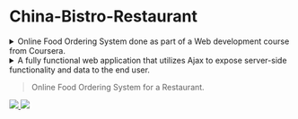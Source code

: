 # China-Bistro-Restaurant
 
 <details>
  <summary>Online Food Ordering System done as part of a Web development course from Coursera.</summary>
</details>
<details>
  <summary>A fully functional web application that utilizes Ajax to expose server-side functionality and data to the end user.</summary>
</details>


> Online Food Ordering System for a Restaurant.
 <a href=https://polkam-vineeth.github.io/China-Bistro-Restaurant/Module-5/index.html>
     <img src=https://img.shields.io/badge/Source-Code-important>
 </a>
 
 <a href=https://polkam-vineeth.github.io/China-Bistro-Restaurant/Module-5/index.html>
     <img src=https://img.shields.io/badge/Order_Now-brightgreen>
 </a>
